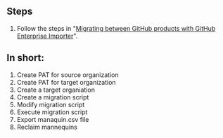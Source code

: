 ## Steps

1. Follow the steps in "[Migrating between GitHub products with GitHub Enterprise Importer](https://docs.github.com/en/migrations/using-github-enterprise-importer/understanding-github-enterprise-importer/migrating-between-github-products-with-github-enterprise-importer)".

## In short:

1. Create PAT for source organization
1. Create PAT for target organization
1. Create a target organiation
1. Create a migration script
1. Modify migration script
1. Execute migration script
1. Export manaquin.csv file
1. Reclaim mannequins
